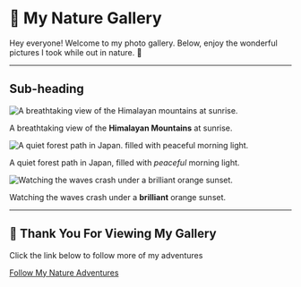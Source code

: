 # 🌿 My Nature Gallery

  Hey everyone! Welcome to my photo gallery.
  Below, enjoy the wonderful pictures I took while out in nature. 🌳

  ---

  ## Sub-heading

![A breathtaking view of the **Himalayan mountains** at sunrise.](https://cdn.britannica.com/74/114874-050-6E04C88C/North-Face-Mount-Everest-Tibet-Autonomous-Region.jpg)

A breathtaking view of the **Himalayan Mountains** at sunrise.

![A quiet forest path in Japan. filled with *peaceful* morning light.](https://cdn.expeditions.com/globalassets/expedition-stories/the-ancient-forest-on-japans-yakushima-island/shutterstock_423304240.jpg?width=1920&height=1080&mode=crop&scale=none&quality=50)

A quiet forest path in Japan, filled with *peaceful* morning light.

![Watching the waves  crash under a **brilliant** orange sunset.](https://i.pinimg.com/736x/c3/53/8d/c3538d7ef943e6715e07f841b3525e36.jpg)

Watching the waves crash under a **brilliant** orange sunset.

---

## 🌺 Thank You For Viewing My Gallery

Click the link below to follow more of my adventures

[Follow My Nature Adventures](https://www.nationalgeographic.com/photography)